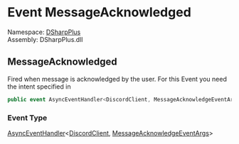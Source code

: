 # Event MessageAcknowledged

Namespace: [DSharpPlus](DSharpPlus.md)  
Assembly: DSharpPlus.dll

## <a id="DSharpPlus_DiscordClient_MessageAcknowledged"></a>MessageAcknowledged

Fired when message is acknowledged by the user.
For this Event you need the <xref href="DSharpPlus.DiscordIntents.GuildMessages" data-throw-if-not-resolved="false"></xref> intent specified in <xref href="DSharpPlus.DiscordConfiguration.Intents" data-throw-if-not-resolved="false"></xref>

```csharp
public event AsyncEventHandler<DiscordClient, MessageAcknowledgeEventArgs> MessageAcknowledged
```

### Event Type

[AsyncEventHandler](DSharpPlus.AsyncEvents.AsyncEventHandler\-2.md)<[DiscordClient](DSharpPlus.DiscordClient.md), [MessageAcknowledgeEventArgs](DSharpPlus.EventArgs.MessageAcknowledgeEventArgs.md)\>

